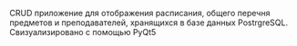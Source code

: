 CRUD приложение для отображения расписания, общего перечня предметов
и преподавателей, хранящихся в базе данных PostrgreSQL.
Свизуализировано с помощью PyQt5


![]()